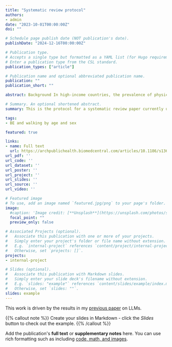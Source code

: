 ```yaml
---
title: "Systematic review protocol"
authors:
- admin
date: "2023-10-01T00:00:00Z"
doi: ""

# Schedule page publish date (NOT publication's date).
publishDate: "2024-12-16T00:00:00Z"

# Publication type.
# Accepts a single type but formatted as a YAML list (for Hugo requirements).
# Enter a publication type from the CSL standard.
publication_types: ["article"]

# Publication name and optional abbreviated publication name.
publication: ""
publication_short: ""

abstract: Background In high-income countries, the prevalence of physical inactivity and non-communicable diseases is high, and it is now well-established that insufficient physical activity is a risk factor for non-communicable diseases. Walking for recreation and transportation are effective means of improving population levels of physical activity. Research finds that the built environment (BE) can encourage or discourage walking behaviour, and this association varies for different age groups and sexes. This systematic review aims to synthesise longitudinal evidence to better understand how the BE affects recreational and transportation walking for different age groups (above 64 years and 18–64 years) and sexes in high-income countries. Method We will use Scopus, PubMed, SPORTDiscus with Full Text (EBSCO), Business Source Complete (EBSCO), Art and Architecture Archive (Proquest), Avery Index to Architectural Periodicals (ProQuest), and Art, Design & Architecture Collection (ProQuest) databases to search for relevant studies. Reviewers will screen the search results according to prespecified eligibility criteria for study inclusion in the review. Required data for the synthesis will be extracted from the included studies to answer the research questions. Further, the methodological quality of the studies included in this systematic review will be evaluated using an established instrument, and the resulting quality scores will be utilized in sensitivity analysis. The Preferred Reporting Items for Systematic Review and Meta-Analysis (PRISMA) checklist will be followed when reporting the findings. Discussion This review will identify BE attributes that are likely to influence transportation and recreational walking for younger and older adults and different sexes in high-income countries. The findings will help policymakers with making decisions around walkable built environments for older and younger adults and different sexes to keep them healthy. Trial registration This protocol of the prospective systematic review is developed following PRISMA-P guidelines and is registered on the Prospective Register of Systematic Reviews (PROSPERO) (registration ID CRD42022351919).

# Summary. An optional shortened abstract.
summary: This is the protocol for a systematic review paper currently under review in a peer-reviewed journal.

tags:
- BE and walking by age and sex

featured: true

links:
- name: Full text
  url: https://archpublichealth.biomedcentral.com/articles/10.1186/s13690-023-01194-0
url_pdf: ''
url_code: ''
url_dataset: ''
url_poster: ''
url_project: ''
url_slides: ''
url_source: ''
url_video: ''

# Featured image
# To use, add an image named `featured.jpg/png` to your page's folder. 
image:
  #caption: 'Image credit: [**Unsplash**](https://unsplash.com/photos/s9CC2SKySJM)'
  focal_point: ""
  preview_only: false

# Associated Projects (optional).
#   Associate this publication with one or more of your projects.
#   Simply enter your project's folder or file name without extension.
#   E.g. `internal-project` references `content/project/internal-project/index.md`.
#   Otherwise, set `projects: []`.
projects:
- internal-project

# Slides (optional).
#   Associate this publication with Markdown slides.
#   Simply enter your slide deck's filename without extension.
#   E.g. `slides: "example"` references `content/slides/example/index.md`.
#   Otherwise, set `slides: ""`.
slides: example
---
```


This work is driven by the results in my [previous paper](/publication/conference-paper/) on LLMs.

{{% callout note %}}
Create your slides in Markdown - click the *Slides* button to check out the example.
{{% /callout %}}

Add the publication's **full text** or **supplementary notes** here. You can use rich formatting such as including [code, math, and images](https://docs.hugoblox.com/content/writing-markdown-latex/).
